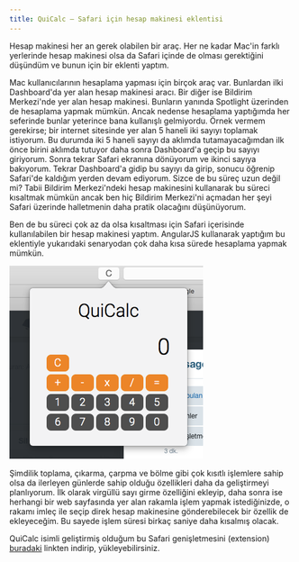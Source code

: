 ```yaml
---
title: QuiCalc – Safari için hesap makinesi eklentisi
---
```


Hesap makinesi her an gerek olabilen bir araç. Her ne kadar Mac'in farklı yerlerinde hesap makinesi olsa da Safari içinde de olması gerektiğini düşündüm ve bunun için bir eklenti yaptım.

Mac kullanıcılarının hesaplama yapması için birçok araç var. Bunlardan ilki Dashboard'da yer alan hesap makinesi aracı. Bir diğer ise Bildirim Merkezi'nde yer alan hesap makinesi. Bunların yanında Spotlight üzerinden de hesaplama yapmak mümkün. Ancak nedense hesaplama yaptığımda her seferinde bunlar yeterince bana kullanışlı gelmiyordu. Örnek vermem gerekirse; bir internet sitesinde yer alan 5 haneli iki sayıyı toplamak istiyorum. Bu durumda iki 5 haneli sayıyı da aklımda tutamayacağımdan ilk önce birini aklımda tutuyor daha sonra Dashboard'a geçip bu sayıyı giriyorum. Sonra tekrar Safari ekranına dönüyorum ve ikinci sayıya bakıyorum. Tekrar Dashboard'a gidip bu sayıyı da girip, sonucu öğrenip Safari'de kaldığım yerden devam ediyorum. Sizce de bu süreç uzun değil mi? Tabii Bildirim Merkezi'ndeki hesap makinesini kullanarak bu süreci kısaltmak mümkün ancak ben hiç Bildirim Merkezi'ni açmadan her şeyi Safari üzerinde halletmenin daha pratik olacağını düşünüyorum.

Ben de bu süreci çok az da olsa kısaltması için Safari içerisinde kullanılabilen bir hesap makinesi yaptım. AngularJS kullanarak yaptığım bu eklentiyle yukarıdaki senaryodan çok daha kısa sürede hesaplama yapmak mümkün.

![quicalc](/uploads/quicalc.png)

Şimdilik toplama, çıkarma, çarpma ve bölme gibi çok kısıtlı işlemlere sahip olsa da ilerleyen günlerde sahip olduğu özellikleri daha da geliştirmeyi planlıyorum. İlk olarak virgüllü sayı girme özelliğini ekleyip, daha sonra ise herhangi bir web sayfasında yer alan rakamla işlem yapmak istediğinizde, o rakamı imleç ile seçip direk hesap makinesine gönderebilecek bir özellik de ekleyeceğim. Bu sayede işlem süresi birkaç saniye daha kısalmış olacak.

QuiCalc isimli geliştirmiş olduğum bu Safari genişletmesini (extension) [buradaki](/uploads/QuiCalc.safariextz.zip) linkten indirip, yükleyebilirsiniz.